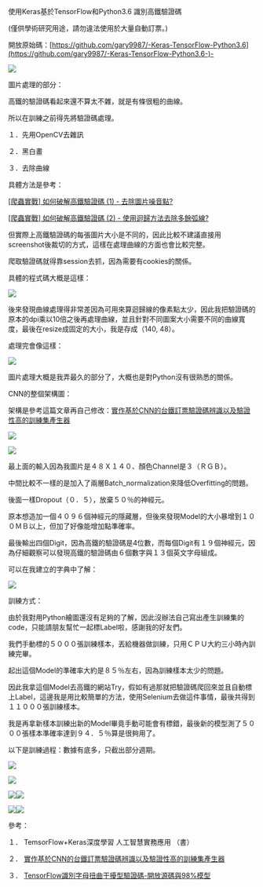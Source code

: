 <!--
/* Font Definitions */
@font-face
{font-family:新細明體;
panose-1:2 2 5 0 0 0 0 0 0 0;
mso-font-alt:PMingLiU;
mso-font-charset:136;
mso-generic-font-family:roman;
mso-font-pitch:variable;
mso-font-signature:-1610611969 684719354 22 0 1048577 0;}
@font-face
{font-family:"Cambria Math";
panose-1:2 4 5 3 5 4 6 3 2 4;
mso-font-charset:0;
mso-generic-font-family:roman;
mso-font-pitch:variable;
mso-font-signature:-536870145 1107305727 0 0 415 0;}
@font-face
{font-family:Calibri;
panose-1:2 15 5 2 2 2 4 3 2 4;
mso-font-charset:0;
mso-generic-font-family:swiss;
mso-font-pitch:variable;
mso-font-signature:-536859905 -1073732485 9 0 511 0;}
@font-face
{font-family:"Apple Color Emoji";
panose-1:0 0 0 0 0 0 0 0 0 0;
mso-font-charset:0;
mso-generic-font-family:auto;
mso-font-pitch:variable;
mso-font-signature:3 402653184 335544320 0 1 0;}
@font-face
{font-family:"Heiti TC Medium";
panose-1:0 0 0 0 0 0 0 0 0 0;
mso-font-charset:128;
mso-generic-font-family:auto;
mso-font-pitch:variable;
mso-font-signature:-2147483601 134676554 16 0 4063233 0;}
@font-face
{font-family:"\@Heiti TC Medium";
mso-font-charset:128;
mso-generic-font-family:auto;
mso-font-pitch:variable;
mso-font-signature:-2147483601 134676554 16 0 4063233 0;}
@font-face
{font-family:"\@新細明體";
panose-1:2 1 6 1 0 1 1 1 1 1;
mso-font-charset:136;
mso-generic-font-family:roman;
mso-font-pitch:variable;
mso-font-signature:-1610611969 684719354 22 0 1048577 0;}
/* Style Definitions */
p.MsoNormal, li.MsoNormal, div.MsoNormal
{mso-style-unhide:no;
mso-style-qformat:yes;
mso-style-parent:"";
margin:0cm;
margin-bottom:.0001pt;
mso-pagination:none;
font-size:12.0pt;
font-family:"Calibri",sans-serif;
mso-ascii-font-family:Calibri;
mso-ascii-theme-font:minor-latin;
mso-fareast-font-family:新細明體;
mso-fareast-theme-font:minor-fareast;
mso-hansi-font-family:Calibri;
mso-hansi-theme-font:minor-latin;
mso-bidi-font-family:"Times New Roman";
mso-bidi-theme-font:minor-bidi;
mso-font-kerning:1.0pt;}
h1
{mso-style-priority:9;
mso-style-unhide:no;
mso-style-qformat:yes;
mso-style-link:"標題 1 字元";
mso-style-next:內文;
margin-top:9.0pt;
margin-right:0cm;
margin-bottom:9.0pt;
margin-left:0cm;
line-height:300%;
mso-pagination:none;
page-break-after:avoid;
mso-outline-level:1;
font-size:26.0pt;
font-family:"Calibri Light",sans-serif;
mso-ascii-font-family:"Calibri Light";
mso-ascii-theme-font:major-latin;
mso-fareast-font-family:新細明體;
mso-fareast-theme-font:major-fareast;
mso-hansi-font-family:"Calibri Light";
mso-hansi-theme-font:major-latin;
mso-bidi-font-family:"Times New Roman";
mso-bidi-theme-font:major-bidi;
mso-font-kerning:26.0pt;}
h4
{mso-style-noshow:yes;
mso-style-priority:9;
mso-style-qformat:yes;
mso-style-link:"標題 4 字元";
mso-margin-top-alt:auto;
margin-right:0cm;
mso-margin-bottom-alt:auto;
margin-left:0cm;
mso-pagination:widow-orphan;
mso-outline-level:4;
font-size:12.0pt;
font-family:"新細明體",serif;
mso-bidi-font-family:新細明體;}
a:link, span.MsoHyperlink
{mso-style-priority:99;
color:#0563C1;
mso-themecolor:hyperlink;
text-decoration:underline;
text-underline:single;}
a:visited, span.MsoHyperlinkFollowed
{mso-style-noshow:yes;
mso-style-priority:99;
color:#954F72;
mso-themecolor:followedhyperlink;
text-decoration:underline;
text-underline:single;}
p.MsoListParagraph, li.MsoListParagraph, div.MsoListParagraph
{mso-style-priority:34;
mso-style-unhide:no;
mso-style-qformat:yes;
margin-top:0cm;
margin-right:0cm;
margin-bottom:0cm;
margin-left:24.0pt;
margin-bottom:.0001pt;
mso-para-margin-top:0cm;
mso-para-margin-right:0cm;
mso-para-margin-bottom:0cm;
mso-para-margin-left:2.0gd;
mso-para-margin-bottom:.0001pt;
mso-pagination:none;
font-size:12.0pt;
font-family:"Calibri",sans-serif;
mso-ascii-font-family:Calibri;
mso-ascii-theme-font:minor-latin;
mso-fareast-font-family:新細明體;
mso-fareast-theme-font:minor-fareast;
mso-hansi-font-family:Calibri;
mso-hansi-theme-font:minor-latin;
mso-bidi-font-family:"Times New Roman";
mso-bidi-theme-font:minor-bidi;
mso-font-kerning:1.0pt;}
span.1
{mso-style-name:"標題 1 字元";
mso-style-priority:9;
mso-style-unhide:no;
mso-style-locked:yes;
mso-style-link:"標題 1";
mso-ansi-font-size:26.0pt;
mso-bidi-font-size:26.0pt;
font-family:"Calibri Light",sans-serif;
mso-ascii-font-family:"Calibri Light";
mso-ascii-theme-font:major-latin;
mso-fareast-font-family:新細明體;
mso-fareast-theme-font:major-fareast;
mso-hansi-font-family:"Calibri Light";
mso-hansi-theme-font:major-latin;
mso-bidi-font-family:"Times New Roman";
mso-bidi-theme-font:major-bidi;
mso-font-kerning:26.0pt;
font-weight:bold;}
span.4
{mso-style-name:"標題 4 字元";
mso-style-noshow:yes;
mso-style-priority:9;
mso-style-unhide:no;
mso-style-locked:yes;
mso-style-link:"標題 4";
font-family:"新細明體",serif;
mso-ascii-font-family:新細明體;
mso-fareast-font-family:新細明體;
mso-hansi-font-family:新細明體;
mso-bidi-font-family:新細明體;
mso-font-kerning:0pt;
font-weight:bold;}
p.msonormal0, li.msonormal0, div.msonormal0
{mso-style-name:msonormal;
mso-style-unhide:no;
mso-margin-top-alt:auto;
margin-right:0cm;
mso-margin-bottom-alt:auto;
margin-left:0cm;
mso-pagination:widow-orphan;
font-size:12.0pt;
font-family:"新細明體",serif;
mso-bidi-font-family:新細明體;}
span.SpellE
{mso-style-name:"";
mso-spl-e:yes;}
.MsoChpDefault
{mso-style-type:export-only;
mso-default-props:yes;
font-size:10.0pt;
mso-ansi-font-size:10.0pt;
mso-bidi-font-size:10.0pt;
font-family:"Calibri",sans-serif;
mso-ascii-font-family:Calibri;
mso-hansi-font-family:Calibri;
mso-bidi-font-family:"Times New Roman";
mso-bidi-theme-font:minor-bidi;
mso-font-kerning:0pt;}
/* Page Definitions */
@page
{mso-page-border-surround-header:no;
mso-page-border-surround-footer:no;}
@page WordSection1
{size:595.0pt 842.0pt;
margin:72.0pt 90.0pt 72.0pt 90.0pt;
mso-header-margin:42.55pt;
mso-footer-margin:49.6pt;
mso-paper-source:0;
layout-grid:20.0pt;}
div.WordSection1
{page:WordSection1;}
/* List Definitions */
@list l0
{mso-list-id:34282827;
mso-list-type:hybrid;
mso-list-template-ids:170686730 -745627960 67698713 67698715 67698703 67698713 67698715 67698703 67698713 67698715;}
@list l0:level1
{mso-level-number-format:decimal-full-width;
mso-level-text:%1．;
mso-level-tab-stop:none;
mso-level-number-position:left;
text-indent:-36.0pt;}
@list l0:level2
{mso-level-number-format:ideograph-traditional;
mso-level-text:%2、;
mso-level-tab-stop:none;
mso-level-number-position:left;
margin-left:48.0pt;
text-indent:-24.0pt;}
@list l0:level3
{mso-level-number-format:roman-lower;
mso-level-tab-stop:none;
mso-level-number-position:right;
margin-left:72.0pt;
text-indent:-24.0pt;}
@list l0:level4
{mso-level-tab-stop:none;
mso-level-number-position:left;
margin-left:96.0pt;
text-indent:-24.0pt;}
@list l0:level5
{mso-level-number-format:ideograph-traditional;
mso-level-text:%5、;
mso-level-tab-stop:none;
mso-level-number-position:left;
margin-left:120.0pt;
text-indent:-24.0pt;}
@list l0:level6
{mso-level-number-format:roman-lower;
mso-level-tab-stop:none;
mso-level-number-position:right;
margin-left:144.0pt;
text-indent:-24.0pt;}
@list l0:level7
{mso-level-tab-stop:none;
mso-level-number-position:left;
margin-left:168.0pt;
text-indent:-24.0pt;}
@list l0:level8
{mso-level-number-format:ideograph-traditional;
mso-level-text:%8、;
mso-level-tab-stop:none;
mso-level-number-position:left;
margin-left:192.0pt;
text-indent:-24.0pt;}
@list l0:level9
{mso-level-number-format:roman-lower;
mso-level-tab-stop:none;
mso-level-number-position:right;
margin-left:216.0pt;
text-indent:-24.0pt;}
@list l1
{mso-list-id:1778215038;
mso-list-type:hybrid;
mso-list-template-ids:140940664 -1828952166 67698713 67698715 67698703 67698713 67698715 67698703 67698713 67698715;}
@list l1:level1
{mso-level-number-format:decimal-full-width;
mso-level-text:%1．;
mso-level-tab-stop:none;
mso-level-number-position:left;
margin-left:54.0pt;
text-indent:-54.0pt;}
@list l1:level2
{mso-level-number-format:ideograph-traditional;
mso-level-text:%2、;
mso-level-tab-stop:none;
mso-level-number-position:left;
margin-left:48.0pt;
text-indent:-24.0pt;}
@list l1:level3
{mso-level-number-format:roman-lower;
mso-level-tab-stop:none;
mso-level-number-position:right;
margin-left:72.0pt;
text-indent:-24.0pt;}
@list l1:level4
{mso-level-tab-stop:none;
mso-level-number-position:left;
margin-left:96.0pt;
text-indent:-24.0pt;}
@list l1:level5
{mso-level-number-format:ideograph-traditional;
mso-level-text:%5、;
mso-level-tab-stop:none;
mso-level-number-position:left;
margin-left:120.0pt;
text-indent:-24.0pt;}
@list l1:level6
{mso-level-number-format:roman-lower;
mso-level-tab-stop:none;
mso-level-number-position:right;
margin-left:144.0pt;
text-indent:-24.0pt;}
@list l1:level7
{mso-level-tab-stop:none;
mso-level-number-position:left;
margin-left:168.0pt;
text-indent:-24.0pt;}
@list l1:level8
{mso-level-number-format:ideograph-traditional;
mso-level-text:%8、;
mso-level-tab-stop:none;
mso-level-number-position:left;
margin-left:192.0pt;
text-indent:-24.0pt;}
@list l1:level9
{mso-level-number-format:roman-lower;
mso-level-tab-stop:none;
mso-level-number-position:right;
margin-left:216.0pt;
text-indent:-24.0pt;}
ol
{margin-bottom:0cm;}
ul
{margin-bottom:0cm;}
-->



使用Keras基於TensorFlow和Python3.6 識別高鐵驗證碼





(僅供學術研究用途，請勿違法使用於大量自動訂票。)

開放原始碼：[https://github.com/gary9987/-Keras-TensorFlow-Python3.6](https://github.com/gary9987/-Keras-TensorFlow-Python3.6-)-

![](使用Keras%20和Python3.fld/image001.png)

圖片處理的部分：

高鐵的驗證碼看起來還不算太不雜，就是有條很粗的曲線。

所以在訓練之前得先將驗證碼處理。

１．先用OpenCV去雜訊

２．黑白畫

３．去除曲線



具體方法是參考：

[[爬蟲實戰] 如何破解高鐵驗證碼 (1) - 去除圖片噪音點?](https://youtu.be/6HGbKdB4kVY)

[[爬蟲實戰] 如何破解高鐵驗證碼 (2) - 使用迴歸方法去除多餘弧線?](https://youtu.be/4DHcOPSfC4c)



但實際上高鐵驗證碼的每張圖片大小是不同的，因此比較不建議直接用screenshot後裁切的方式，這樣在處理曲線的方面也會比較完整。

爬取驗證碼就得靠session去抓，因為需要有cookies的關係。

具體的程式碼大概是這樣：

![](使用Keras%20和Python3.fld/image004.png)

後來發現曲線處理得非常差因為可用來算迴歸線的像素點太少，因此我把驗證碼的原本的dpi乘以10倍之後再處理曲線，並且針對不同圖案大小需要不同的曲線寬度，最後在resize成固定的大小，我是存成（140, 48）。



處理完會像這樣：

![](使用Keras%20和Python3.fld/image002.jpg)



圖片處理大概是我弄最久的部分了，大概也是對Python沒有很熟悉的關係。



CNN的整個架構圖：

架構是參考這篇文章再自己修改：[實作基於CNN的台鐵訂票驗證碼辨識以及驗證性高的訓練集產生器](https://github.com/JasonLiTW/simple-railway-captcha-solver)



![](使用Keras%20和Python3.fld/image003.png)



![](使用Keras%20和Python3.fld/image005.png)



最上面的輸入因為我圖片是４８Ｘ１４０、顏色Channel是３（ＲＧＢ）。

中間比較不一樣的是加入了兩層Batch_normalization來降低Overfitting的問題。

後面一樣Dropout（０．５），放棄５０％的神經元。

原本想造加一個４０９６個神經元的隱藏層，但後來發現Model的大小暴增到１００ＭＢ以上，但加了好像能增加點準確率。

最後輸出四個Digit，因為高鐵的驗證碼是4位數，而每個Digit有１９個神經元，因為仔細觀察可以發現高鐵的驗證碼由６個數字與１３個英文字母組成。

可以在我建立的字典中了解：

![](使用Keras%20和Python3.fld/image006.png)



訓練方式：

由於我對用Python繪圖還沒有足夠的了解，因此沒辦法自己寫出產生訓練集的code，只能請朋友幫忙一起標Label啦，感謝我的好友們。

我們手動標的５０００張訓練樣本，丟給機器做訓練，只用ＣＰＵ大約三小時內訓練完畢。

起出這個Model的準確率大約是８５％左右，因為訓練樣本太少的問題。

因此我拿這個Model去高鐵的網站Try，假如有過那就把驗證碼爬回來並且自動標上Label，這邊我是用比較簡單的方法，使用Selenium去做這件事情，最後共得到１１０００張訓練樣本。

我是再拿新樣本訓練出新的Model畢竟手動可能會有標錯，最後新的模型測了５０００張樣本準確率達到９４．５％算是很夠用了。



以下是訓練過程：數據有底多，只截出部分週期。

![](使用Keras%20和Python3.fld/image007.png)





![](使用Keras%20和Python3.fld/image008.png)

![](使用Keras%20和Python3.fld/image010.png)![](使用Keras%20和Python3.fld/image009.png)

![](使用Keras%20和Python3.fld/image011.png)![](使用Keras%20和Python3.fld/image012.png)





參考：

１．
TemsorFlow+Keras深度學習 人工智慧實務應用 （書）

２．
[實作基於CNN的台鐵訂票驗證碼辨識以及驗證性高的訓練集產生器](https://github.com/JasonLiTW/simple-railway-captcha-solver)

３．
[TensorFlow識別字母扭曲干擾型驗證碼-開放源碼與98%模型](https://www.urlteam.org/2017/03/tensorflow%E8%AF%86%E5%88%AB%E5%AD%97%E6%AF%8D%E6%89%AD%E6%9B%B2%E5%B9%B2%E6%89%B0%E5%9E%8B%E9%AA%8C%E8%AF%81%E7%A0%81-%E5%BC%80%E6%94%BE%E6%BA%90%E7%A0%81%E4%B8%8E98%E6%A8%A1%E5%9E%8B/)


